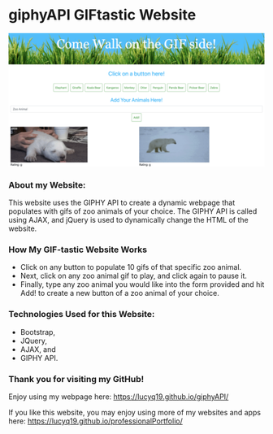 # giphyAPI GIFtastic Website

![Image of giphyAPI GIF-tastic](./assets/images/giphyAPI.png)

### About my Website:

This website uses the GIPHY API to create a dynamic webpage that populates with gifs of zoo animals of your choice.  The GIPHY API is called using AJAX, and jQuery is used to dynamically change the HTML of the website.

### How My GIF-tastic Website Works

* Click on any button to populate 10 gifs of that specific zoo animal.
* Next, click on any zoo animal gif to play, and click again to pause it.
* Finally, type any zoo animal you would like into the form provided and hit Add! to create a new button of a zoo animal of your choice.

### Technologies Used for this Website:

* Bootstrap, 
* JQuery, 
* AJAX, and
* GIPHY API.

### Thank you for visiting my GitHub!
Enjoy using my webpage here: https://lucyq19.github.io/giphyAPI/


If you like this website, you may enjoy using more of my websites and apps here: https://lucyq19.github.io/professionalPortfolio/